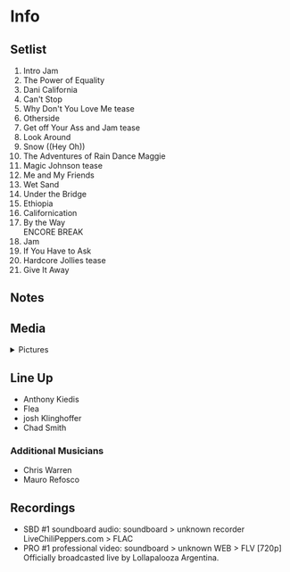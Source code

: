 # Info

## Setlist

1. Intro Jam
2. The Power of Equality
3. Dani California
4. Can't Stop
5. Why Don't You Love Me tease
6. Otherside
7. Get off Your Ass and Jam tease
8. Look Around
9. Snow ((Hey Oh))
10. The Adventures of Rain Dance Maggie
11. Magic Johnson tease
12. Me and My Friends
13. Wet Sand
14. Under the Bridge
15. Ethiopia
16. Californication
17. By the Way
<br> ENCORE BREAK
18. Jam
19. If You Have to Ask
20. Hardcore Jollies tease
21. Give It Away

## Notes

## Media 

<details>
  <summary>Pictures</summary>
  <img alt="Setlist" title="Setlist" src="_.jpg" height="200" />
</details>

## Line Up

* Anthony Kiedis
* Flea
* josh Klinghoffer
* Chad Smith

### Additional Musicians
* Chris Warren  
* Mauro Refosco

## Recordings

* SBD #1 soundboard audio: soundboard > unknown recorder LiveChiliPeppers.com > FLAC  
* PRO #1 professional video: soundboard > unknown WEB > FLV [720p] Officially broadcasted live by Lollapalooza Argentina.
